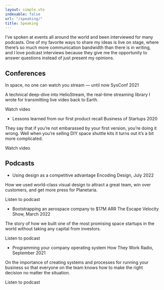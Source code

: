 ```yaml
---
layout: simple.vto
indexable: false
url: "/speaking/"
title: Speaking
---
```


I’ve spoken at events all around the world and been interviewed for many podcasts.
One of my favorite ways to share my ideas is live on stage, where there’s so much more communication bandwidth than there is in writing, and I love podcast interviews because they give me the opportunity to answer questions instead of just present my opinions.

## Conferences
In space, no one can watch you stream — until now
SysConf 2021

A technical deep-dive into HelioStream, the real-time streaming library I wrote for transmitting live video back to Earth.

Watch video

- Lessons learned from our first product recall
Business of Startups 2020

They say that if you’re not embarassed by your first version, you’re doing it wrong. Well when you’re selling DIY space shuttle kits it turns out it’s a bit more complicated.

Watch video

## Podcasts
- Using design as a competitive advantage
Encoding Design, July 2022

How we used world-class visual design to attract a great team, win over customers, and get more press for Planetaria.

Listen to podcast
- Bootstrapping an aerospace company to $17M ARR
The Escape Velocity Show, March 2022

The story of how we built one of the most promising space startups in the world without taking any capital from investors.

Listen to podcast
- Programming your company operating system
How They Work Radio, September 2021

On the importance of creating systems and processes for running your business so that everyone on the team knows how to make the right decision no matter the situation.

Listen to podcast
